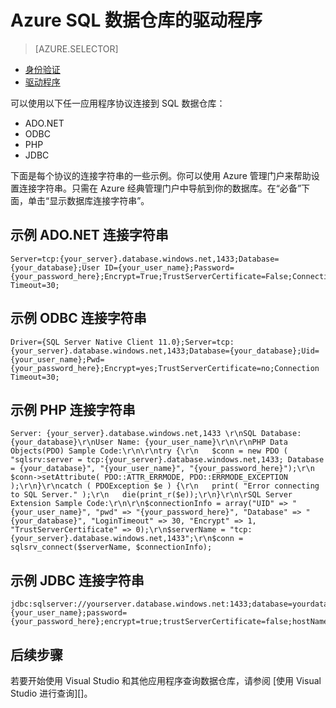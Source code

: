 <!-- Temporarily comment out connect overview -->
<properties
   pageTitle="Azure SQL 数据仓库的驱动程序 | Azure"
   description="SQL 数据仓库的连接字符串和驱动程序"
   services="sql-data-warehouse"
   documentationCenter="NA"
   authors="sonyam"
   manager="barbkess"
   editor=""/>

<tags
   ms.service="sql-data-warehouse"
   ms.date="06/16/2016"
   wacn.date="07/04/2016" />


# Azure SQL 数据仓库的驱动程序

> [AZURE.SELECTOR]
- [身份验证](/documentation/articles/sql-data-warehouse-authentication)
- [驱动程序](/documentation/articles/sql-data-warehouse-connection-strings)
<!-- - [概述](/documentation/articles/sql-data-warehouse-connect-overview) -->

可以使用以下任一应用程序协议连接到 SQL 数据仓库：

- ADO.NET
- ODBC
- PHP
- JDBC 

下面是每个协议的连接字符串的一些示例。你可以使用 Azure 管理门户来帮助设置连接字符串。只需在 Azure 经典管理门户中导航到你的数据库。在“必备”下面，单击“显示数据库连接字符串”。

## 示例 ADO.NET 连接字符串

    Server=tcp:{your_server}.database.windows.net,1433;Database={your_database};User ID={your_user_name};Password={your_password_here};Encrypt=True;TrustServerCertificate=False;Connection Timeout=30;

## 示例 ODBC 连接字符串

    Driver={SQL Server Native Client 11.0};Server=tcp:{your_server}.database.windows.net,1433;Database={your_database};Uid={your_user_name};Pwd={your_password_here};Encrypt=yes;TrustServerCertificate=no;Connection Timeout=30;

## 示例 PHP 连接字符串

    Server: {your_server}.database.windows.net,1433 \r\nSQL Database: {your_database}\r\nUser Name: {your_user_name}\r\n\r\nPHP Data Objects(PDO) Sample Code:\r\n\r\ntry {\r\n   $conn = new PDO ( "sqlsrv:server = tcp:{your_server}.database.windows.net,1433; Database = {your_database}", "{your_user_name}", "{your_password_here}");\r\n    $conn->setAttribute( PDO::ATTR_ERRMODE, PDO::ERRMODE_EXCEPTION );\r\n}\r\ncatch ( PDOException $e ) {\r\n   print( "Error connecting to SQL Server." );\r\n   die(print_r($e));\r\n}\r\n\rSQL Server Extension Sample Code:\r\n\r\n$connectionInfo = array("UID" => "{your_user_name}", "pwd" => "{your_password_here}", "Database" => "{your_database}", "LoginTimeout" => 30, "Encrypt" => 1, "TrustServerCertificate" => 0);\r\n$serverName = "tcp:{your_server}.database.windows.net,1433";\r\n$conn = sqlsrv_connect($serverName, $connectionInfo);

## 示例 JDBC 连接字符串

    jdbc:sqlserver://yourserver.database.windows.net:1433;database=yourdatabase;user={your_user_name};password={your_password_here};encrypt=true;trustServerCertificate=false;hostNameInCertificate=*.database.windows.net;loginTimeout=30;

## 后续步骤

若要开始使用 Visual Studio 和其他应用程序查询数据仓库，请参阅 [使用 Visual Studio 进行查询][]。

<!--Image references-->

<!--Azure.com references-->


<!--MSDN references-->

<!--Other references-->

<!---HONumber=Mooncake_0627_2016-->